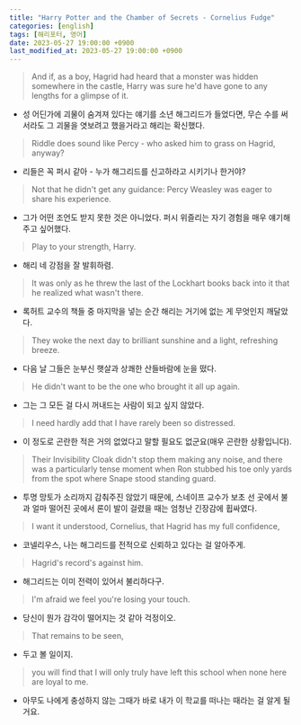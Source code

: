 ```yaml
---
title: "Harry Potter and the Chamber of Secrets - Cornelius Fudge"
categories: [english]
tags: [해리포터, 영어]
date: 2023-05-27 19:00:00 +0900
last_modified_at: 2023-05-27 19:00:00 +0900
---
```

> And if, as a boy, Hagrid had heard that a monster was hidden somewhere in the castle, Harry was sure he'd have gone to any lengths for a glimpse of it.
- 성 어딘가에 괴물이 숨겨져 있다는 얘기를 소년 해그리드가 들었다면, 무슨 수를 써서라도 그 괴물을 엿보려고 했을거라고 해리는 확신했다.

> Riddle does sound like Percy - who asked him to grass on Hagrid, anyway?
- 리들은 꼭 퍼시 같아 - 누가 해그리드를 신고하라고 시키기나 한거야?

> Not that he didn't get any guidance: Percy Weasley was eager to share his experience.
- 그가 어떤 조언도 받지 못한 것은 아니었다. 퍼시 위즐리는 자기 경험을 매우 얘기해주고 싶어했다.

> Play to your strength, Harry.
- 해리 네 강점을 잘 발휘하렴.

> It was only as he threw the last of the Lockhart books back into it that he realized what wasn't there.
- 록허트 교수의 책들 중 마지막을 넣는 순간 해리는 거기에 없는 게 무엇인지 깨달았다.

> They woke the next day to brilliant sunshine and a light, refreshing breeze.
- 다음 날 그들은 눈부신 햇살과 상쾌한 산들바람에 눈을 떴다.

> He didn't want to be the one who brought it all up again.
- 그는 그 모든 걸 다시 꺼내드는 사람이 되고 싶지 않았다.

> I need hardly add that I have rarely been so distressed.
- 이 정도로 곤란한 적은 거의 없었다고 말할 필요도 없군요(매우 곤란한 상황입니다).

> Their Invisibility Cloak didn't stop them making any noise, and there was a particularly tense moment when Ron stubbed his toe only yards from the spot where Snape stood standing guard.
- 투명 망토가 소리까지 감춰주진 않았기 때문에, 스네이프 교수가 보초 선 곳에서 불과 얼마 떨어진 곳에서 론이 발이 걸렸을 때는 엄청난 긴장감에 휩싸였다.

> I want it understood, Cornelius, that Hagrid has my full confidence,
- 코넬리우스, 나는 해그리드를 전적으로 신뢰하고 있다는 걸 알아주게.

> Hagrid's record's against him.
- 해그리드는 이미 전력이 있어서 불리하다구.

> I'm afraid we feel you're losing your touch.
- 당신이 뭔가 감각이 떨어지는 것 같아 걱정이오.

> That remains to be seen,
- 두고 볼 일이지.

> you will find that I will only truly have left this school when none here are loyal to me.
- 아무도 나에게 충성하지 않는 그때가 바로 내가 이 학교를 떠나는 때라는 걸 알게 될거요.
